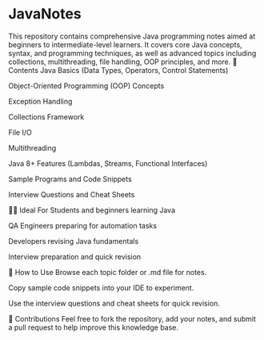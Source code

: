 # JavaNotes
This repository contains comprehensive Java programming notes aimed at beginners to intermediate-level learners. It covers core Java concepts, syntax, and programming techniques, as well as advanced topics including collections, multithreading, file handling, OOP principles, and more.
📘 Contents
Java Basics (Data Types, Operators, Control Statements)

Object-Oriented Programming (OOP) Concepts

Exception Handling

Collections Framework

File I/O

Multithreading

Java 8+ Features (Lambdas, Streams, Functional Interfaces)

Sample Programs and Code Snippets

Interview Questions and Cheat Sheets

🧑‍💻 Ideal For
Students and beginners learning Java

QA Engineers preparing for automation tasks

Developers revising Java fundamentals

Interview preparation and quick revision

📝 How to Use
Browse each topic folder or .md file for notes.

Copy sample code snippets into your IDE to experiment.

Use the interview questions and cheat sheets for quick revision.

🤝 Contributions
Feel free to fork the repository, add your notes, and submit a pull request to help improve this knowledge base.
